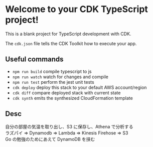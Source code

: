 # Welcome to your CDK TypeScript project!

This is a blank project for TypeScript development with CDK.

The `cdk.json` file tells the CDK Toolkit how to execute your app.

## Useful commands

- `npm run build` compile typescript to js
- `npm run watch` watch for changes and compile
- `npm run test` perform the jest unit tests
- `cdk deploy` deploy this stack to your default AWS account/region
- `cdk diff` compare deployed stack with current state
- `cdk synth` emits the synthesized CloudFormation template

## Desc

自分の部屋の気温を取り出し、S3 に保存し、Athena で分析する<br />
ラズパイ => Dynamodb => Lambda => Kinesis Firehose => S3<br />
Go の勉強のためにあえて DynamoDB を挟む

